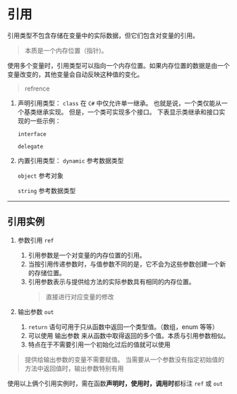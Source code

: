# 引用

引用类型不包含存储在变量中的实际数据，但它们包含对变量的引用。

> 本质是一个内存位置（指针)。

使用多个变量时，引用类型可以指向一个内存位置。如果内存位置的数据是由一个变量改变的，其他变量会自动反映这种值的变化。

> refrence

1. 声明引用类型：
   `class`
   在 `C#` 中仅允许单一继承。 也就是说，一个类仅能从一个基类继承实现。
   但是，一个类可实现多个接口。 下表显示类继承和接口实现的一些示例：

   `interface`

   `delegate`

2. 内置引用类型：
   `dynamic` 参考数据类型

   `object` 参考对象

   `string` 参考数据类型

---

## 引用实例

1. 参数引用 `ref`

   1. 引用参数是一个对变量的内存位置的引用。
   2. 当按引用传递参数时，与值参数不同的是，它不会为这些参数创建一个新的存储位置。
   3. 引用参数表示与提供给方法的实际参数具有相同的内存位置。
      > 直接进行对应变量的修改

2. 输出参数 `out`

   1. `return` 语句可用于只从函数中返回一个类型值。（数组，enum 等等）
   2. 可以使用 输出参数 来从函数中取得返回的多个值。本质与引用参数相似。
   3. 特点在于不需要引用一个初始化过后的值就可以使用

> 提供给输出参数的变量不需要赋值。
> 当需要从一个参数没有指定初始值的方法中返回值时，输出参数特别有用

使用以上俩个引用实例时，需在函数**声明时，使用时，调用时**都标注 `ref` 或 `out`
